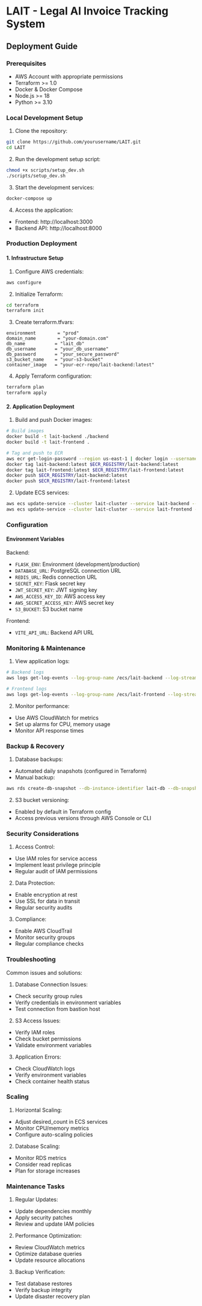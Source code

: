 # LAIT - Legal AI Invoice Tracking System

## Deployment Guide

### Prerequisites

- AWS Account with appropriate permissions
- Terraform >= 1.0
- Docker & Docker Compose
- Node.js >= 18
- Python >= 3.10

### Local Development Setup

1. Clone the repository:
```bash
git clone https://github.com/yourusername/LAIT.git
cd LAIT
```

2. Run the development setup script:
```bash
chmod +x scripts/setup_dev.sh
./scripts/setup_dev.sh
```

3. Start the development services:
```bash
docker-compose up
```

4. Access the application:
- Frontend: http://localhost:3000
- Backend API: http://localhost:8000

### Production Deployment

#### 1. Infrastructure Setup

1. Configure AWS credentials:
```bash
aws configure
```

2. Initialize Terraform:
```bash
cd terraform
terraform init
```

3. Create terraform.tfvars:
```hcl
environment        = "prod"
domain_name        = "your-domain.com"
db_name           = "lait_db"
db_username       = "your_db_username"
db_password       = "your_secure_password"
s3_bucket_name    = "your-s3-bucket"
container_image   = "your-ecr-repo/lait-backend:latest"
```

4. Apply Terraform configuration:
```bash
terraform plan
terraform apply
```

#### 2. Application Deployment

1. Build and push Docker images:
```bash
# Build images
docker build -t lait-backend ./backend
docker build -t lait-frontend .

# Tag and push to ECR
aws ecr get-login-password --region us-east-1 | docker login --username AWS --password-stdin $ECR_REGISTRY
docker tag lait-backend:latest $ECR_REGISTRY/lait-backend:latest
docker tag lait-frontend:latest $ECR_REGISTRY/lait-frontend:latest
docker push $ECR_REGISTRY/lait-backend:latest
docker push $ECR_REGISTRY/lait-frontend:latest
```

2. Update ECS services:
```bash
aws ecs update-service --cluster lait-cluster --service lait-backend --force-new-deployment
aws ecs update-service --cluster lait-cluster --service lait-frontend --force-new-deployment
```

### Configuration

#### Environment Variables

Backend:
- `FLASK_ENV`: Environment (development/production)
- `DATABASE_URL`: PostgreSQL connection URL
- `REDIS_URL`: Redis connection URL
- `SECRET_KEY`: Flask secret key
- `JWT_SECRET_KEY`: JWT signing key
- `AWS_ACCESS_KEY_ID`: AWS access key
- `AWS_SECRET_ACCESS_KEY`: AWS secret key
- `S3_BUCKET`: S3 bucket name

Frontend:
- `VITE_API_URL`: Backend API URL

### Monitoring & Maintenance

1. View application logs:
```bash
# Backend logs
aws logs get-log-events --log-group-name /ecs/lait-backend --log-stream-name <stream-name>

# Frontend logs
aws logs get-log-events --log-group-name /ecs/lait-frontend --log-stream-name <stream-name>
```

2. Monitor performance:
- Use AWS CloudWatch for metrics
- Set up alarms for CPU, memory usage
- Monitor API response times

### Backup & Recovery

1. Database backups:
- Automated daily snapshots (configured in Terraform)
- Manual backup:
```bash
aws rds create-db-snapshot --db-instance-identifier lait-db --db-snapshot-identifier manual-backup
```

2. S3 bucket versioning:
- Enabled by default in Terraform config
- Access previous versions through AWS Console or CLI

### Security Considerations

1. Access Control:
- Use IAM roles for service access
- Implement least privilege principle
- Regular audit of IAM permissions

2. Data Protection:
- Enable encryption at rest
- Use SSL for data in transit
- Regular security audits

3. Compliance:
- Enable AWS CloudTrail
- Monitor security groups
- Regular compliance checks

### Troubleshooting

Common issues and solutions:

1. Database Connection Issues:
- Check security group rules
- Verify credentials in environment variables
- Test connection from bastion host

2. S3 Access Issues:
- Verify IAM roles
- Check bucket permissions
- Validate environment variables

3. Application Errors:
- Check CloudWatch logs
- Verify environment variables
- Check container health status

### Scaling

1. Horizontal Scaling:
- Adjust desired_count in ECS services
- Monitor CPU/memory metrics
- Configure auto-scaling policies

2. Database Scaling:
- Monitor RDS metrics
- Consider read replicas
- Plan for storage increases

### Maintenance Tasks

1. Regular Updates:
- Update dependencies monthly
- Apply security patches
- Review and update IAM policies

2. Performance Optimization:
- Review CloudWatch metrics
- Optimize database queries
- Update resource allocations

3. Backup Verification:
- Test database restores
- Verify backup integrity
- Update disaster recovery plan
